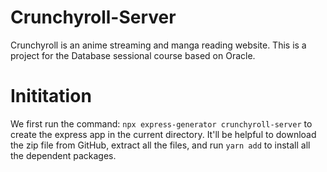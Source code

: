 # Crunchyroll-Server
Crunchyroll is an anime streaming and manga reading website. This is a project for the Database sessional course
based on Oracle.

# Inititation
We first run the command:
`npx express-generator crunchyroll-server`
to create the express app in the current directory. It'll be helpful to download the zip file from GitHub, extract all the files,
and run `yarn add` to install all the dependent packages.
